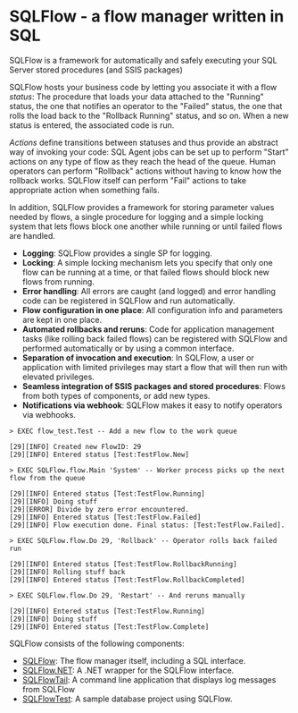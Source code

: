 # SQLFlow - a flow manager written in SQL #

SQLFlow is a framework for automatically and safely executing your SQL Server stored procedures (and SSIS packages) 

SQLFlow hosts your business code by letting you associate it with a flow *status*: The procedure that loads your data attached to the "Running" status, the one that notifies an operator to the "Failed" status, the one that rolls the load back to the "Rollback Running" status, and so on. When a new status is entered, the associated code is run.

*Actions* define transitions between statuses and thus provide an abstract way of invoking your code: SQL Agent jobs can be set up to perform "Start" actions on any type of flow as they reach the head of the queue. Human operators can perform "Rollback" actions without having to know how the rollback works. SQLFlow itself can perform "Fail" actions to take appropriate action when something fails.

In addition, SQLFlow provides a framework for storing parameter values needed by flows, a single procedure for logging and a simple locking system that lets flows block one another while running or until failed flows are handled.

- **Logging**: SQLFlow provides a single SP for logging.
- **Locking**: A simple locking mechanism lets you specify that only one flow can be running at a time, or that failed flows should block new flows from running.
- **Error handling**: All errors are caught (and logged) and error handling code can be registered in SQLFlow and run automatically.
- **Flow configuration in one place**: All configuration info and parameters are kept in one place.
- **Automated rollbacks and reruns**: Code for application management tasks (like rolling back failed flows) can be registered with SQLFlow and performed automatically or by using a common interface.
- **Separation of invocation and execution**: In SQLFlow, a user or application with limited privileges may start a flow that will then run with elevated privileges.
- **Seamless integration of SSIS packages and stored procedures**: Flows from both types of components, or add new types.
- **Notifications via webhook**: SQLFlow makes it easy to notify operators via webhooks.

~~~mssql
> EXEC flow_test.Test -- Add a new flow to the work queue

[29][INFO] Created new FlowID: 29
[29][INFO] Entered status [Test:TestFlow.New]

> EXEC SQLFlow.flow.Main 'System' -- Worker process picks up the next flow from the queue

[29][INFO] Entered status [Test:TestFlow.Running]
[29][INFO] Doing stuff
[29][ERROR] Divide by zero error encountered.
[29][INFO] Entered status [Test:TestFlow.Failed]
[29][INFO] Flow execution done. Final status: [Test:TestFlow.Failed].

> EXEC SQLFlow.flow.Do 29, 'Rollback' -- Operator rolls back failed run

[29][INFO] Entered status [Test:TestFlow.RollbackRunning]
[29][INFO] Rolling stuff back
[29][INFO] Entered status [Test:TestFlow.RollbackCompleted]

> EXEC SQLFlow.flow.Do 29, 'Restart' -- And reruns manually

[29][INFO] Entered status [Test:TestFlow.Running]
[29][INFO] Doing stuff
[29][INFO] Entered status [Test:TestFlow.Complete]
~~~

SQLFlow consists of the following components:

- [SQLFlow](/SQLFlow/Documentation/readme.md): The flow manager itself, including a SQL interface.
- [SQLFlow.NET](/SQLFlow.NET/Documentation/readme.md): A .NET wrapper for the SQLFlow interface.
- [SQLFlowTail](/SQLFlowTail/Documentation/readme.md): A command line application that displays log messages from SQLFlow
- [SQLFlowTest](/SQLFlowTest/Documentation/readme.md): A sample database project using SQLFlow.

